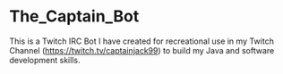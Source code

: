 # The_Captain_Bot

This is a Twitch IRC Bot I have created for recreational use in my Twitch Channel (https://twitch.tv/captainjack99) to build my Java and software development skills.

